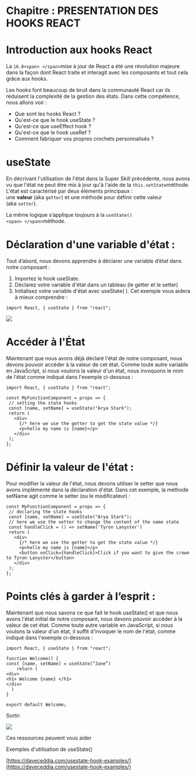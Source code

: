 # Chapitre : PRESENTATION DES HOOKS REACT


# Introduction aux hooks React

La `16.8<span> </span>`mise à jour de React a été une révolution majeure dans la façon dont React traite et interagit avec les composants et tout cela grâce aux hooks.

Les hooks font beaucoup de bruit dans la communauté React car ils réduisent la complexité de la gestion des états.
Dans cette compétence, nous allons voir :

* Que sont les hooks React ?
* Qu'est-ce que le hook useState ?
* Qu'est-ce que useEffect hook ?
* Qu'est-ce que le hook useRef ?
* Comment fabriquer vos propres crochets personnalisés ?

# useState

En décrivant l'utilisation de l'état dans la Super Skill précédente, nous avons vu que l'état ne peut être mis à jour qu'à l'aide de la `this.setState`méthode.
L'état est caractérisé par deux éléments principaux : une **valeur** (aka `getter`) et une méthode pour définir cette valeur (aka `setter`).

La même logique s’applique toujours à la `useState()<span> </span>`méthode.

# Déclaration d'une variable d'état :

Tout d’abord, nous devons apprendre à déclarer une variable d’état dans notre composant :

1. Importez le hook useState.
2. Déclarez votre variable d'état dans un tableau (le getter et le setter)
3. Initialisez votre variable d'état avec useState( ).
   Cet exemple vous aidera à mieux comprendre :

```
import React, { useState } from "react";
```

![](https://i.imgur.com/u2Okeq3.png)

# Accéder à l'État

Maintenant que nous avons déjà déclaré l'état de notre composant, nous devons pouvoir accéder à la valeur de cet état.
Comme toute autre variable en JavaScript, si nous voulons la valeur d'un état, nous invoquons le nom de l'état comme indiqué dans l'exemple ci-dessous :

```
import React, { useState } from "react";

const MyFunctionComponent = props => {
 // setting the state hooks
 const [name, setName] = useState("Arya Stark");
 return (
   <div>
     {/* here we use the getter to get the state value */}
     <p>hello my name is {name}</p>
   </div>
 );
};
```

# Définir la valeur de l'état :

Pour modifier la valeur de l'état, nous devons utiliser le setter que nous avons implémenté dans la déclaration d'état. Dans cet exemple, la méthode setName agit comme le setter (ou le modificateur) :

```
const MyFunctionComponent = props => {
 // declaring the state hooks
 const [name, setName] = useState("Arya Stark");
 // here we use the setter to change the content of the name state
 const handleClick = () => setName('Tyron Lanyster')
 return (
   <div>
     {/* here we use the getter to get the state value */}
     <p>hello my name is {name}</p>
     <button onClick={handleClick}>Click if you want to give the crown to Tyron Lanyster</button>
   </div>
 );
};
```

# Points clés à garder à l’esprit :

Maintenant que nous savons ce que fait le hook useState() et que nous avons l'état initial de notre composant, nous devons pouvoir accéder à la valeur de cet état.
Comme toute autre variable en JavaScript, si nous voulons la valeur d'un état, il suffit d'invoquer le nom de l'état, comme indiqué dans l'exemple ci-dessous :

```
import React, { useState } from "react";   
  
function Welcome() {   
const [name, setName] = useState(“Jane”)  
    return (  
<div>  
<h1> Welcome {name} </h1>  
</div>  
  )  
}   
  
export default Welcome; 
```

Sortir:

![](https://i.imgur.com/MuPncY4.png)


Ces ressources peuvent vous aider

Exemples d'utilisation de useState()

[https://daveceddia.com/usestate-hook-examples/](https://daveceddia.com/usestate-hook-examples/)
